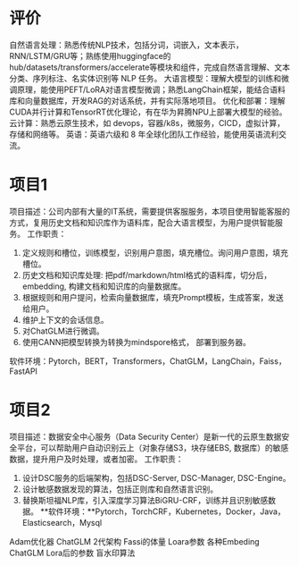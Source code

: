# 评价 

自然语言处理：熟悉传统NLP技术，包括分词，词嵌入，文本表示，RNN/LSTM/GRU等；熟练使用huggingface的hub/datasets/transformers/accelerate等模块和组件，完成自然语言理解、文本分类、序列标注、名实体识别等 NLP 任务。
大语言模型：理解大模型的训练和微调原理，能使用PEFT/LoRA对语言模型微调；熟悉LangChain框架，能结合语料库和向量数据库，开发RAG的对话系统，并有实际落地项目。
优化和部署：理解CUDA并行计算和TensorRT优化理论，有在华为昇腾NPU上部署大模型的经验。
云计算：熟悉云原生技术，如 devops，容器/k8s，微服务，CICD，虚拟计算，存储和网络等。
英语：英语六级和 8 年全球化团队工作经验，能使用英语流利交流。

# 项目1
项目描述：公司内部有大量的IT系统，需要提供客服服务，本项目使用智能客服的方式，复用历史文档和知识库作为语料库，配合大语言模型，为用户提供智能服务。
工作职责：
1. 定义规则和槽位，训练模型，识别用户意图，填充槽位。询问用户意图，填充槽位。
2. 历史文档和知识库处理: 把pdf/markdown/html格式的语料库，切分后，embedding, 构建文档和知识库的向量数据库。
3. 根据规则和用户提问，检索向量数据库，填充Prompt模板，生成答案，发送给用户。
4. 维护上下文的会话信息。
5. 对ChatGLM进行微调。
6. 使用CANN把模型转换为转换为mindspore格式， 部署到服务器。

软件环境：Pytorch，BERT，Transformers，ChatGLM，LangChain，Faiss，FastAPI


# 项目2
项目描述：数据安全中心服务（Data Security Center）是新一代的云原生数据安全平台，可以帮助用户自动识别云上（对象存储S3，块存储EBS, 数据库）的敏感数据，提升用户及时处理，或者加密。
工作职责：
1. 设计DSC服务的后端架构，包括DSC-Server, DSC-Manager, DSC-Engine。
2. 设计敏感数据发现的算法，包括正则库和自然语言识别。
3. 替换斯坦福NLP库，引入深度学习算法BiGRU-CRF，训练并且识别敏感数据。
**软件环境：**Pytorch，TorchCRF，Kubernetes，Docker，Java，Elasticsearch，Mysql


Adam优化器
ChatGLM 2代架构
Fassi的体量
Loara参数
各种Embeding
ChatGLM Lora后的参数
盲水印算法
